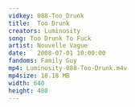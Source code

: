 ```yaml
---
vidkey: 088-Too_Drunk
title:  Too Drunk
creators: Luminosity
song: Too Drunk To Fuck
artist: Nouvelle Vague
date:   2008-07-01 10:00:00
fandoms: Family Guy
mp4: Luminosity-088-Too-Drunk.m4v
mp4size: 18.18 MB
width: 640
height: 480
---
```



  